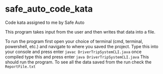 # safe_auto_code_kata
Code kata assigned to me by Safe Auto


This program takes input from the user and then writes that data into a file.

To run the program first open your choice of terminal (cmd, terminal, powershell, etc.) and navigate to where you saved the project. 
Type this into your console and press enter
``javac DriverTripSystemCLI.java``
once compiled type this and press enter
``java DriverTripSystemCLI.java``
This should run the program.
To see all the data saved from the run check the ``ReportFile.txt``
